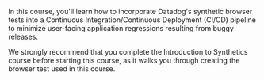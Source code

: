 In this course, you'll learn how to incorporate Datadog's synthetic browser tests into a Continuous Integration/Continuous Deployment (CI/CD) pipeline to minimize user-facing application regressions resulting from buggy releases.

We strongly recommend that you complete the Introduction to Synthetics course before starting this course, as it walks you through creating the browser test used in this course.